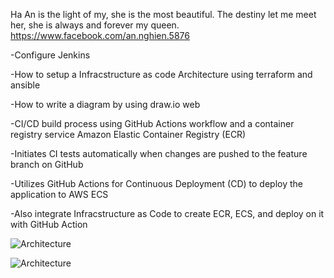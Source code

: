 Ha An is the light of my, she is the most beautiful. The destiny let me meet her, she is always and forever my queen.
https://www.facebook.com/an.nghien.5876


-Configure Jenkins 

-How to setup a Infracstructure as code Architecture using terraform and ansible

-How to write a diagram by using draw.io web

-CI/CD build process using GitHub Actions workflow and a container registry service Amazon Elastic Container Registry (ECR)

-Initiates CI tests automatically when changes are pushed to the feature branch on GitHub

-Utilizes GitHub Actions for Continuous Deployment (CD) to deploy the application to AWS ECS

-Also integrate Infracstructure as Code to create ECR, ECS, and deploy on it with GitHub Action

![Architecture](https://i.ibb.co/HFr8Vnn/architecture.jpg)

![Architecture](https://i.ibb.co/h9cWXvc/z5844708559215-8530e605fa4eb608da045a7df13c483f.jpg)
